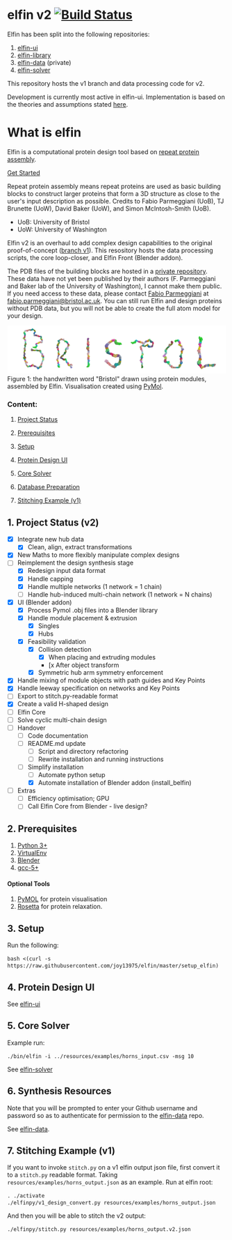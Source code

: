 # elfin v2 [![Build Status](https://travis-ci.com/joy13975/elfin.svg?branch=master)](https://travis-ci.com/joy13975/elfin)

Elfin has been split into the following repositories:
 1. [elfin-ui](https://github.com/joy13975/elfin-ui)
 2. [elfin-library](https://github.com/joy13975/elfin-library)
 3. [elfin-data](https://github.com/joy13975/elfin-data) (private)
 4. [elfin-solver](https://github.com/joy13975/elfin-solver)

This repository hosts the v1 branch and data processing code for v2.

Development is currently most active in elfin-ui. Implementation is based on the theories and assumptions stated [here](theories_and_assumptions.md).

# What is elfin

Elfin is a computational protein design tool based on [repeat protein assembly](https://www.sciencedirect.com/science/article/pii/S1047847717301417). 

[Get Started](#2-prerequisites)

Repeat protein assembly means repeat proteins are used as basic building blocks to construct larger proteins that form a 3D structure as close to the user's input description as possible. Credits to Fabio Parmeggiani (UoB), TJ Brunette (UoW), David Baker (UoW), and Simon McIntosh-Smith (UoB).

* UoB: University of Bristol
* UoW: University of Washington

Elfin v2 is an overhaul to add complex design capabilities to the original proof-of-concept ([branch v1](https://github.com/joy13975/elfin/tree/v1)). This resository hosts the data processing scripts, the core loop-closer, and Elfin Front (Blender addon). 

The PDB files of the building blocks are hosted in a [private repository](https://github.com/joy13975/elfin-db). These data have not yet been published by their authors (F. Parmeggiani and Baker lab of the University of Washington), I cannot make them public. If you need access to these data, please contact [Fabio Parmeggiani](https://github.com/parmef) at fabio.parmeggiani@bristol.ac.uk. You can still run Elfin and design proteins without PDB data, but you will not be able to create the full atom model for your design.

![alt tag](resources/diagrams/ProteinBristol.png)
Figure 1: the handwritten word "Bristol" drawn using protein modules, assembled by Elfin. Visualisation created using [PyMol](https://pymol.org).

### Content:
1. [Project Status](#1-project-status-v2)

2. [Prerequisites](#2-prerequisites)

3. [Setup](#3-setup)

4. [Protein Design UI](#4-protein-design-ui)

5. [Core Solver](#5-core-solver)

6. [Database Preparation](#6-database-preparation)

7. [Stitching Example (v1)](#7-stitching-example-v1)

## 1. Project Status (v2)
- [x] Integrate new hub data
    - [x] Clean, align, extract transformations
- [x] New Maths to more flexibly manipulate complex designs 
- [ ] Reimplement the design synthesis stage
    - [x] Redesign input data format
    - [x] Handle capping
    - [x] Handle multiple networks (1 network = 1 chain)
    - [ ] Handle hub-induced multi-chain network (1 network = N chains)
- [x] UI (Blender addon)
    - [x] Process Pymol .obj files into a Blender library
    - [x] Handle module placement & extrusion
        - [x] Singles
        - [x] Hubs
    - [x] Feasibility validation
        - [x] Collision detection
            - [x] When placing and extruding modules
            - [x After object transform
        - [x] Symmetric hub arm symmetry enforcement
- [x] Handle mixing of module objects with path guides and Key Points
- [x] Handle leeway specification on networks and Key Points
- [ ] Export to stitch.py-readable format
- [x] Create a valid H-shaped design 
- [ ] Elfin Core
- [ ] Solve cyclic multi-chain design
- [ ] Handover
    - [ ] Code documentation
    - [ ] README.md update
        - [ ] Script and directory refactoring
        - [ ] Rewrite installation and running instructions
    - [ ] Simplify installation
        - [ ] Automate python setup
        - [x] Automate installation of Blender addon (install_belfin)
- [ ] Extras
    - [ ] Efficiency optimisation; GPU
    - [ ] Call Elfin Core from Blender - live design?

## 2. Prerequisites
1. [Python 3+](https://www.python.org/downloads/)
2. [VirtualEnv](https://virtualenv.pypa.io/en/stable/)
3. [Blender](https://www.blender.org/)
4. [gcc-5+](https://gcc.gnu.org/)

#### Optional Tools
1. [PyMOL](https://www.pymol.org) for protein visualisation
2. [Rosetta](https://www.rosettacommons.org/software/license-and-download) for protein relaxation.

## 3. Setup

Run the following:
```
bash <(curl -s https://raw.githubusercontent.com/joy13975/elfin/master/setup_elfin)
```

## 4. Protein Design UI

See [elfin-ui](https://github.com/joy13975/elfin-ui)

## 5. Core Solver

Example run:
```
./bin/elfin -i ../resources/examples/horns_input.csv -msg 10
```

See [elfin-solver](https://github.com/joy13975/elfin-solver)

## 6. Synthesis Resources

Note that you will be prompted to enter your Github username and password so as to authenticate for permission to the [elfin-data](https://github.com/joy13975/elfin-data) repo.

See [elfin-data](https://github.com/joy13975/elfin-data).

## 7. Stitching Example (v1)

If you want to invoke `stitch.py` on a v1 elfin output json file, first convert it to a `stitch.py` readable format. Taking `resources/examples/horns_output.json` as an example. Run at elfin root:
```
. ./activate
./elfinpy/v1_design_convert.py resources/examples/horns_output.json
```

And then you will be able to stitch the v2 output:
```
./elfinpy/stitch.py resources/examples/horns_output.v2.json
```